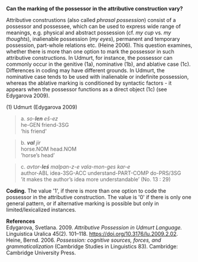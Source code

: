 **Can the marking of the possessor in the attributive construction vary?**

Attributive construstions (also called *phrasal possession*) consist of a possessor and possessee, which can be used to express wide range of meanings, e.g. physical and abstract possession (cf. *my cup* vs. *my thoughts*), inalienable possession (*my eyes*), permanent and temporary possession,  part-whole relations etc. (Heine 2006). This question examines, whether there is more than one option to mark the possessor in such attributive constructions. In Udmurt, for instance, the possessor can commonly occur in the genitive (1a), nominative (1b), and ablative case (1c). Differences in coding may have different grounds. In Udmurt, the nominative case tends to be used with inalienable or indefinite possession, whereas the ablative marking is conditioned by syntactic factors - it appears when the possessor functions as a direct object (1c) (see Edygarova 2009).

(1) Udmurt (Edygarova 2009)<br/>
>a. *so-**len** eš-ez*<br/>
>he-GEN friend-3SG<br/>
>‘his friend'<br/>

>b. ***val** jir*<br/> 
>horse.NOM head.NOM<br/>
>’horse’s head’<br/>

>c. *avtor-**leś** malpan-z-e vala-mon-ges kar-e*<br/> 
>author-ABL idea-3SG-ACC understand-PART-COMP do-PRS/3SG<br/> 
>’it makes the author’s idea more understandable’ (No. 13 : 29)<br/>

**Coding.** The value '1', if there is more than one option to code the possessor in the attributive construction. The value is '0' if there is only one general pattern, or if alternative marking is possible but only in limited/lexicalized instances. 

**References**<br/>
Edygarova, Svetlana. 2009. *Attributive Possession in Udmurt Language.* Linguistica Uralica 45(2). 101–118. https://doi.org/10.3176/lu.2009.2.02.
<br/>
Heine, Bernd. 2006. *Possession: cognitive sources, forces, and grammaticalization* (Cambridge Studies in Linguistics 83). Cambridge: Cambridge University Press.
